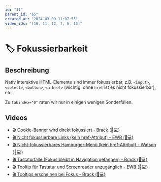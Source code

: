 ```yaml
---
id: "11"
parent_id: "65"
created_at: "2024-03-09 11:07:55"
video_ids: "[16, 11, 12, 7, 6, 15]"
---
```


# 🏷️ Fokussierbarkeit

## Beschreibung

Nativ interaktive HTML-Elemente sind immer fokussierbar, z.B. `<input>`, `<select>`, `<button>`, `<a href>` (wichtig: ohne `href` ist es nicht fokussierbar), etc.

Zu `tabindex="0"` raten wir nur in einigen wenigen Sonderfällen.

## Videos

- [🎬 Cookie-Banner wird direkt fokussiert - Brack (💚💻)](/de/videos/cookie-banner-wird-direkt-fokussiert-brack)
- [🎬 Nicht fokussierbare Links (kein href-Attribut) - EWB (🚨💻)](/de/videos/nicht-fokussierbare-links-kein-href-attribut-ewb)
- [🎬 Nicht-fokussierbares Hamburger-Menü (kein href-Attribut) - Watson (🚨💻)](/de/videos/nicht-fokussierbares-hamburger-menue-kein-href-attribut-watson)
- [🎬 Tastaturfalle (Fokus bleibt in Navigation gefangen) - Brack (🚨💻)](/de/videos/tastaturfalle-fokus-bleibt-in-navigation-gefangen-brack)
- [🎬 Tooltip für Tastatur und Screenreader unzugänglich - EWB (🚨💻)](/de/videos/tooltip-fuer-tastatur-und-screenreader-unzugaenglich-ewb)
- [🎬 Tooltips erscheinen bei Fokus - Brack (💚💻)](/de/videos/tooltips-erscheinen-bei-fokus-brack)
